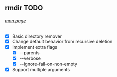 ## rmdir TODO
###### [man page](https://linux.die.net/man/1/rmdir)

- [X] Basic directory remover
- [X] Change default behavior from recursive deletion
- [X] Implement extra flags
  - [X] --parents
  - [X] --verbose
  - [X] --ignore-fail-on-non-empty
- [X] Support multiple arguments
